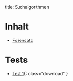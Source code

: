 title: Suchalgorithmen

# Inhalt
* [Foliensatz]({filename}slides/search.html)

# Tests
* [Test 1]({filename}test1.pdf){: class="download" }